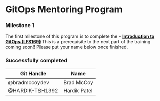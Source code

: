 # GitOps Mentoring Program

### Milestone 1
The first milestone of this program is to complete the - [**Introduction to GitOps (LFS169)**](https://training.linuxfoundation.org/training/introduction-to-gitops-lfs169/) This is a prerequisite to the next part of the training coming soon!! Please put your name below once finished.


### Successfully completed
| Git Handle | Name |
| --- | --- |
| @bradmccoydev | Brad McCoy |
| @HARDIK-TSH1392 | Hardik Patel |
